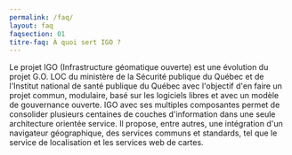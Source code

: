 ```yaml
---
permalink: /faq/
layout: faq
faqsection: 01
titre-faq: À quoi sert IGO ?
---
```


Le projet IGO (Infrastructure géomatique ouverte) est une évolution du projet G.O. LOC du ministère de la Sécurité publique du Québec et de l'Institut national de santé publique du Québec avec l'objectif d'en faire un projet commun, modulaire, basé sur les logiciels libres et avec un modèle de gouvernance ouverte. 
IGO avec ses multiples composantes permet de consolider plusieurs centaines de couches d'information dans une seule architecture orientée service. 
Il propose, entre autres, une intégration d'un navigateur géographique, des services communs et standards, tel que le service de localisation et les services web de cartes.

